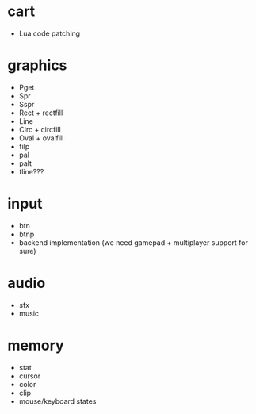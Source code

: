 # cart

* Lua code patching

# graphics

* Pget
* Spr
* Sspr
* Rect + rectfill
* Line
* Circ + circfill
* Oval + ovalfill
* filp
* pal
* palt
* tline???

# input

* btn
* btnp
* backend implementation (we need gamepad + multiplayer support for sure)

# audio

* sfx
* music

# memory

* stat
* cursor
* color
* clip
* mouse/keyboard states